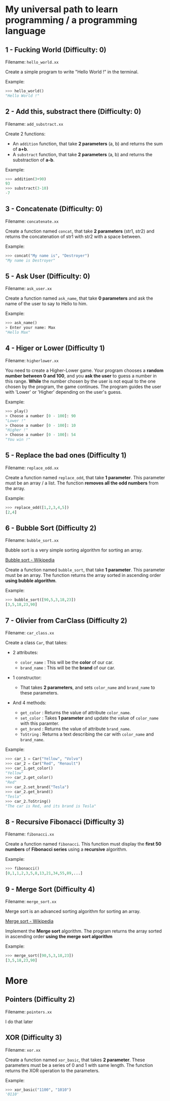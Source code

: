 # My universal path to learn programming / a programming language

## 1 - Fucking World (Difficulty: 0)
Filename: `hello_world.xx`

Create a simple program to write "Hello World !" in the terminal.

Example: 
```py
>>> hello_world()
"Hello World !"
```

## 2 - Add this, substract there (Difficulty: 0)
Filename: `add_substract.xx`

Create 2 functions:
- An `addition` function, that take **2 parameters** (a, b) and returns the sum of **a+b**.
- A `substract` function, that take **2 parameters** (a, b) and returns the substraction of **a-b**.

Example: 
```py
>>> addition(3+90)
93
>>> substract(3-10)
-7
```

## 3 - Concatenate (Difficulty: 0)
Filename: `concatenate.xx`

Create a function named `concat`, that take **2 parameters** (str1, str2) and returns the concatenation of str1 with str2 with a space between.

Example: 
```py
>>> concat("My name is", "Destroyer")
"My name is Destroyer"
```

## 5 - Ask User (Difficulty: 0)
Filename: `ask_user.xx`

Create a function named `ask_name`, that take **0 parameters** and ask the name of the user to say to Hello to him.

Example: 
```py
>>> ask_name()
> Enter your name: Max
"Hello Max"
```

## 4 - Higer or Lower (Difficulty 1)
Filename: `higherlower.xx`

You need to create a Higher-Lower game. Your program chooses a **random number between 0 and 100**, and you **ask the user** to guess a number in this range. **While** the number chosen by the user is not equal to the one chosen by the program, the game continues. The program guides the user with 'Lower' or 'Higher' depending on the user's guess.

Example: 
```py
>>> play()
> Choose a number [0 - 100]: 90
"Lower !"
> Choose a number [0 - 100]: 10
"Higher !"
> Choose a number [0 - 100]: 54
"You win !"
```

## 5 - Replace the bad ones (Difficulty 1)
Filename: `replace_odd.xx`

Create a function named `replace_odd`, that take **1 parameter**. This parameter must be an array / a list. The function **removes all the odd numbers** from the array.

Example: 
```py
>>> replace_odd([1,2,3,4,5])
[2,4]
```

## 6 - Bubble Sort (Difficulty 2)
Filename: `bubble_sort.xx`

Bubble sort is a very simple sorting algorithm for sorting an array.

[Bubble sort - Wikipedia](https://en.wikipedia.org/wiki/Bubble_sort)

Create a function named `bubble_sort`, that take **1 parameter**. This parameter must be an array. The function returns the array sorted in ascending order **using bubble algorithm**.

Example: 
```py
>>> bubble_sort([90,5,3,18,23])
[3,5,18,23,90]
```

## 7 - Olivier from CarClass (Difficulty 2)
Filename: `car_class.xx`

Create a class `Car`, that takes:
- 2 attributes:
    - `color_name` : This will be the **color** of our car.
    - `brand_name` : This will be the **brand** of our car.

- 1 constructor:
    - That takes **2 parameters**, and sets `color_name` and `brand_name` to these parameters.

- And 4 methods:
    - `get_color` : Returns the value of attribute `color_name`.
    - `set_color` : Takes **1 parameter** and update the value of `color_name` with this paramter.
    - `get_brand` : Returns the value of attribute `brand_name`.
    - `ToString` : Returns a text describing the car with `color_name` and `brand_name`.


Example: 
```py
>>> car_1 = Car("Yellow", "Volvo")
>>> car_2 = Car("Red", "Renault")
>>> car_1.get_color()
"Yellow"
>>> car_2.get_color()
"Red"
>>> car_2.set_brand("Tesla")
>>> car_2.get_brand()
"Tesla"
>>> car_2.ToString()
"The car is Red, and its brand is Tesla"
```

## 8 - Recursive Fibonacci (Difficulty 3)
Filename: `fibonacci.xx`

Create a function named `fibonacci`. This function must display the **first 50 numbers** of **Fibonacci series** using a **recursive** algorithm.

Example: 
```py
>>> fibonacci()
[0,1,1,2,3,5,8,13,21,34,55,89,...]
```

## 9 - Merge Sort (Difficulty 4)
Filename: `merge_sort.xx`

Merge sort is an advanced sorting algorithm for sorting an array.

[Merge sort - Wikipedia](https://en.wikipedia.org/wiki/Merge_sort)

Implement the **Merge sort** algorithm. The program returns the array sorted in ascending order **using the merge sort algorithm** 

Example: 
```py
>>> merge_sort([90,5,3,18,23])
[3,5,18,23,90]
```

# More

## Pointers (Difficulty 2)
Filename: `pointers.xx`

I do that later

## XOR (Difficulty 3)
Filename: `xor.xx`

Create a function named `xor_basic`, that takes **2 parameter**. These parameters must be a series of 0 and 1 with same length. The function returns the XOR operation to the parameters.

Example: 
```py
>>> xor_basic("1100", "1010")
'0110'
```